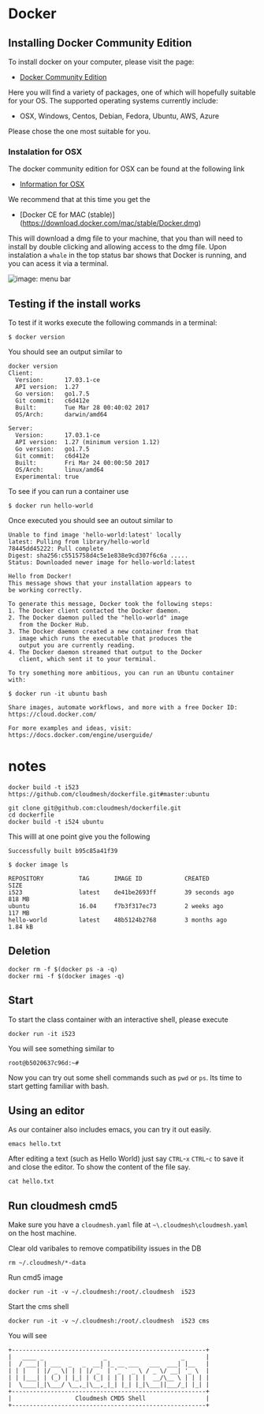# Docker 
## Installing Docker Community Edition


To install docker on your computer, please visit the page:

* [Docker Community Edition](https://www.docker.com/community-edition)

Here you will find a variety of packages, one of which will hopefully suitable for your OS. The supported operating systems currently include:

* OSX, Windows, Centos, Debian, Fedora, Ubuntu, AWS, Azure

Please chose the one most suitable for you.


### Instalation for OSX

The docker community edition for OSX can be found at the following link

* [Information for OSX](https://store.docker.com/editions/community/docker-ce-desktop-mac?tab=description)

We recommend that at this time you get the 

* [Docker CE for MAC (stable)] (https://download.docker.com/mac/stable/Docker.dmg)

This will download a dmg file to your machine, that you than will need to install by double clicking and allowing access to the dmg file. Upon instalation a  `whale` in the top status bar shows that Docker is running, and you can acess it via a terminal.

![image: menu bar](https://d1q6f0aelx0por.cloudfront.net/icons/whale-in-menu-bar.png)


## Testing if the install works

To test if it works execute the following commands in a terminal:

	$ docker version
	
You should see an output similar to 

	docker version
	Client:
 	  Version:      17.03.1-ce
 	  API version:  1.27
 	  Go version:   go1.7.5
 	  Git commit:   c6d412e
 	  Built:        Tue Mar 28 00:40:02 2017
 	  OS/Arch:      darwin/amd64

	Server:
 	  Version:      17.03.1-ce
 	  API version:  1.27 (minimum version 1.12)
 	  Go version:   go1.7.5
 	  Git commit:   c6d412e
 	  Built:        Fri Mar 24 00:00:50 2017
 	  OS/Arch:      linux/amd64
 	  Experimental: true
 
 To see if you can run a container use
 
	$ docker run hello-world
	
Once executed you should see an outout similar to 

	Unable to find image 'hello-world:latest' locally
	latest: Pulling from library/hello-world
	78445dd45222: Pull complete 
	Digest:	sha256:c5515758d4c5e1e838e9cd307f6c6a .....
	Status: Downloaded newer image for hello-world:latest

	Hello from Docker!
	This message shows that your installation appears to 
	be working correctly.

	To generate this message, Docker took the following steps:
 	1. The Docker client contacted the Docker daemon.
 	2. The Docker daemon pulled the "hello-world" image 
 	   from the Docker Hub.
	3. The Docker daemon created a new container from that 
	   image which runs the executable that produces the 
	   output you are currently reading.
 	4. The Docker daemon streamed that output to the Docker 
 	   client, which sent it to your terminal.

	To try something more ambitious, you can run an Ubuntu container 
	with:
 	
 	$ docker run -it ubuntu bash

	Share images, automate workflows, and more with a free Docker ID:
 	https://cloud.docker.com/

	For more examples and ideas, visit:
 	https://docs.docker.com/engine/userguide/

# notes

	docker build -t i523 https://github.com/cloudmesh/dockerfile.git#master:ubuntu

	git clone git@github.com:cloudmesh/dockerfile.git
	cd dockerfile
	docker build -t i524 ubuntu

This willl at one point give you the following
	
	Successfully built b95c85a41f39
	
	$ docker image ls

	REPOSITORY          TAG       IMAGE ID            CREATED             SIZE
	i523                latest    de41be2693ff        39 seconds ago      818 MB
	ubuntu              16.04     f7b3f317ec73        2 weeks ago         117 MB
	hello-world         latest    48b5124b2768        3 months ago        1.84 kB
	
## Deletion

	docker rm -f $(docker ps -a -q)
	docker rmi -f $(docker images -q)
	
## Start

To start the class container with an interactive shell, please execute

	docker run -it i523
	
You will see something similar to

	root@b5020637c96d:~# 
	
Now you can try out some shell commands such as `pwd` or `ps`. Its time to start getting familiar with bash.

## Using an editor

As our container also includes emacs, you can try it out easily.

	emacs hello.txt
	
After editing a text (such as Hello World) just say `CTRL`-`x` `CTRL`-`c` to save it and close the editor. To show the content of the file say.

	cat hello.txt

## Run cloudmesh cmd5

Make sure you have a `cloudmesh.yaml` file at `~\.cloudmesh\cloudmesh.yaml` on the host machine.

Clear old varibales to remove compatibility issues in the DB

	rm ~/.cloudmesh/*-data
	
Run cmd5 image

	docker run -it -v ~/.cloudmesh:/root/.cloudmesh  i523

Start the cms shell

	docker run -it -v ~/.cloudmesh:/root/.cloudmesh  i523 cms
	
You will see

	+-------------------------------------------------------+
	|   ____ _                 _                     _      |
	|  / ___| | ___  _   _  __| |_ __ ___   ___  ___| |__   |
	| | |   | |/ _ \| | | |/ _` | '_ ` _ \ / _ \/ __| '_ \  |
	| | |___| | (_) | |_| | (_| | | | | | |  __/\__ \ | | | |
	|  \____|_|\___/ \__,_|\__,_|_| |_| |_|\___||___/_| |_| |
	+-------------------------------------------------------+
	|                  Cloudmesh CMD5 Shell                 |
	+-------------------------------------------------------+

	